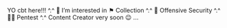 YO cbt here!!!
^.^ 👀 I’m interested in ⚑ Collection ^.^ 💞️ Offensive Security ^.^ 🧔🏻 Pentest ^.^ Content Creator very soon 😉 ... 

